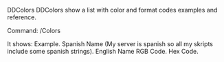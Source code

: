 DDColors
DDColors show a list with color and format codes examples and reference.

Command: /Colors

It shows:
  Example.
  Spanish Name (My server is spanish so all my skripts include some spanish strings).
  English Name
  RGB Code.
  Hex Code.
